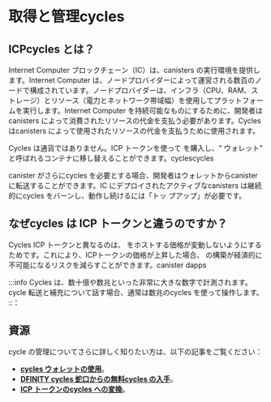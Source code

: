 # 取得と管理cycles

## ICPcycles とは？

Internet Computer ブロックチェーン（IC）は、canisters の実行環境を提供します。Internet Computer は、ノードプロバイダーによって運営される数百のノードで構成されています。ノードプロバイダーは、インフラ（CPU、RAM、ストレージ）とリソース（電力とネットワーク帯域幅）を使用してプラットフォームを実行します。Internet Computer を持続可能なものにするために、開発者はcanisters によって消費されたリソースの代金を支払う必要があります。Cycles はcanisters によって使用されたリソースの代金を支払うために使用されます。

Cycles は通貨ではありません。ICP トークンを使って を購入し、" ウォレット" と呼ばれるコンテナに移し替えることができます。cyclescycles 

canister がさらにcycles を必要とする場合、開発者はウォレットからcanister に転送することができます。IC にデプロイされたアクティブなcanisters は継続的にcycles をバーンし、動作し続けるには「トッ プアップ」が必要です。

## なぜcycles は ICP トークンと違うのですか？

Cycles ICP トークンと異なるのは、 をホストする価格が変動しないようにするためです。これにより、ICPトークンの価格が上昇した場合、 の構築が経済的に不可能になるリスクを減らすことができます。canister dapps 

:::info
Cycles は、数十億や数兆といった非常に大きな数字で計測されます。cycle 転送と補充について話す場合、通常は数兆のcycles を使って操作します。
::：

## 資源

cycle の管理についてさらに詳しく知りたい方は、以下の記事をご覧ください：

- **[ cycles ウォレットの使用](cycles-wallet.md)**。
- **[ DFINITY cycles 蛇口からの無料cycles の入手](cycles-faucet.md)**。
- **[ICP トークンのcycles への変換](converting_icp_tokens_into_cycles.md)**。

<!---
# Acquiring and managing cycles

## What are ICP cycles?
The Internet Computer blockchain (IC) provides an execution environment for canisters. The Internet Computer consists of hundreds of nodes that are run by node providers. Node providers use infrastructure (CPUs, RAM, and storage) and resources (electricity and network bandwidth) to run the platform. To make the Internet Computer sustainable, developers need to pay for the resources consumed by their canisters. Cycles are used to pay for the resources used by canisters. 

Cycles are not currency. You can use ICP tokens to purchase cycles and transfer them to a container called a "cycles wallet."

When a canister needs more cycles, a developer can transfer them from the wallet to the canister. Active canisters deployed to the IC continuously burn cycles and need to be "topped-up" to keep working.

## Why are cycles different from ICP tokens? 

Cycles are different from ICP tokens to ensure that the price of hosting a canister is not volatile. This helps decrease the risk of building dapps becoming economically infeasible if the ICP token price increases.

:::info
Cycles are measured in very large numbers, such as billions and trillions. When you talk about cycle transfers and replenishment, you will usually operate with trillions of cycles.
:::

## Resources
To further explore cycle management please see the following articles:
- **[Using a cycles wallet](cycles-wallet.md)**.
- **[Getting free cycles from DFINITY cycles faucet](cycles-faucet.md)**.
- **[Converting ICP tokens into cycles](converting_icp_tokens_into_cycles.md)**.

-->
